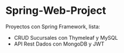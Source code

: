 # Spring-Web-Project
Proyectos con Spring Framework, lista:
<ul>
    <li>CRUD Sucursales con Thymeleaf y MySQL</li>
    <li>API Rest Dados con MongoDB y JWT</li>
    
<ul>


